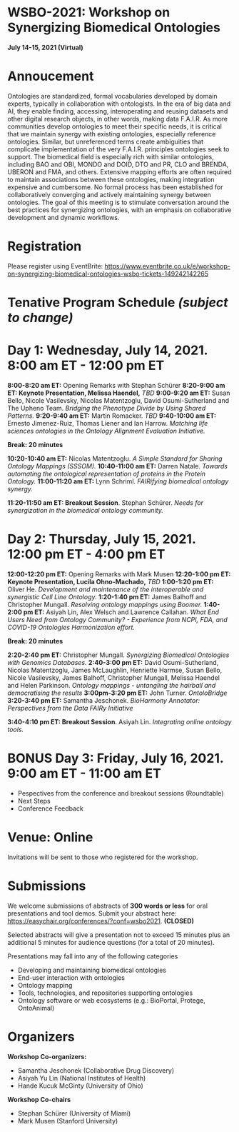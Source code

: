 # WSBO-2021: Workshop on Synergizing Biomedical Ontologies
**July 14-15, 2021 (Virtual)**

# Annoucement
Ontologies are standardized, formal vocabularies developed by domain experts, typically in collaboration with ontologists. In the era of big data and AI, they enable finding, accessing, interoperating and reusing datasets and other digital research objects, in other words, making data F.A.I.R. As more communities develop ontologies to meet their specific needs, it is critical that we maintain synergy with existing ontologies, especially reference ontologies. Similar, but unreferenced terms create ambiguities that complicate implementation of the very F.A.I.R. principles ontologies seek to support. The biomedical field is especially rich with similar ontologies, including BAO and OBI, MONDO and DOID, DTO and PR, CLO and BRENDA, UBERON and FMA, and others. Extensive mapping efforts are often required to maintain associations between these ontologies, making integration expensive and cumbersome. No formal process has been established for collaboratively converging and actively maintaining synergy between ontologies. The goal of this meeting is to stimulate conversation around the best practices for synergizing ontologies, with an emphasis on collaborative development and dynamic workflows. 

# Registration
Please register using EventBrite: https://www.eventbrite.co.uk/e/workshop-on-synergizing-biomedical-ontologies-wsbo-tickets-149242142265

# Tenative Program Schedule _(subject to change)_

# **Day 1: Wednesday, July 14, 2021. 8:00 am ET - 12:00 pm ET**

**8:00-8:20 am ET:** Opening Remarks with Stephan Schürer 
**8:20-9:00 am ET: Keynote Presentation, Melissa Haendel,** _TBD_
**9:00-9:20 am ET:** Susan Bello, Nicole Vasilevsky, Nicolas Matentzoglu, David Osumi-Sutherland and The Upheno Team. _Bridging the Phenotype Divide by Using Shared Patterns._
**9:20-9:40 am ET:** Martin Romacker. _TBD_
**9:40-10:00 am ET:** Ernesto Jimenez-Ruiz, Thomas Liener and Ian Harrow. _Matching life sciences ontologies in the Ontology Alignment Evaluation Initiative._

**Break: 20 minutes**

**10:20-10:40 am ET:** Nicolas Matentzoglu. _A Simple Standard for Sharing Ontology Mappings (SSSOM)._
**10:40-11:00 am ET:** Darren Natale. _Towards automating the ontological representation of proteins in the Protein Ontology._
**11:00-11:20 am ET:** Lynn Schriml. _FAIRifying biomedical ontology synergy._

**11:20-11:50 am ET: Breakout Session**. Stephan Schürer. _Needs for synergization in the biomedical ontology community._ 


# **Day 2: Thursday, July 15, 2021. 12:00 pm ET - 4:00 pm ET**

**12:00-12:20 pm ET:** Opening Remarks with Mark Musen
**12:20-1:00 pm ET: Keynote Presentation, Lucila Ohno-Machado,** _TBD_
**1:00-1:20 pm ET:** Oliver He. _Development and maintenance of the interoperable and synergistic Cell Line Ontology._
**1:20-1:40 pm ET:** James Balhoff and Christopher Mungall. _Resolving ontology mappings using Boomer._
**1:40-2:00 pm ET:** Asiyah Lin, Alex Welsch and Lawrence Callahan. _What End Users Need from Ontology Community? - Experience from NCPI, FDA, and COVID-19 Ontologies Harmonization effort._

**Break: 20 minutes** 

**2:20-2:40 pm ET:** Christopher Mungall. _Synergizing Biomedical Ontologies with Genomics Databases._
**2:40-3:00 pm ET:** David Osumi-Sutherland, Nicolas Matentzoglu, James McLaughlin, Henriette Harmse, Susan Bello, Nicole Vasilevsky, James Balhoff, Christopher Mungall, Melissa Haendel and Helen Parkinson. _Ontology mappings - untangling the hairball and democratising the results_
**3:00pm-3:20 pm ET:** John Turner. _OntoloBridge_
**3:20-3:40 pm ET:** Samantha Jeschonek. _BioHarmony Annotator: Perspectives from the Data FAIRy Initiative_

**3:40-4:10 pm ET: Breakout Session**. Asiyah Lin. _Integrating online ontology tools._ 


# **BONUS Day 3: Friday, July 16, 2021. 9:00 am ET - 11:00 am ET**
* Pespectives from the conference and breakout sessions (Roundtable)
* Next Steps
* Conference Feedback

# Venue: Online
Invitations will be sent to those who registered for the workshop.

# Submissions
We welcome submissions of abstracts of **300 words or less** for oral presentations and tool demos.  Submit your abstract here: https://easychair.org/conferences/?conf=wsbo2021.   **(CLOSED)**

Selected abstracts will give a presentation not to exceed 15 minutes plus an additional 5 minutes for audience questions (for a total of 20 minutes). 

Presentations may fall into any of the following categories
* Developing and maintaining biomedical ontologies
* End-user interaction with ontologies
* Ontology mapping
* Tools, technologies, and repositories supporting ontologies
* Ontology software or web ecosystems (e.g.: BioPortal, Protege, OntoAnimal)

# Organizers
**Workshop Co-organizers:**
* Samantha Jeschonek (Collaborative Drug Discovery)
* Asiyah Yu Lin (National Institutes of Health)
* Hande Kucuk McGinty (University of Ohio)

**Workshop Co-chairs**
* Stephan Schürer (University of Miami)
* Mark Musen (Stanford University)
